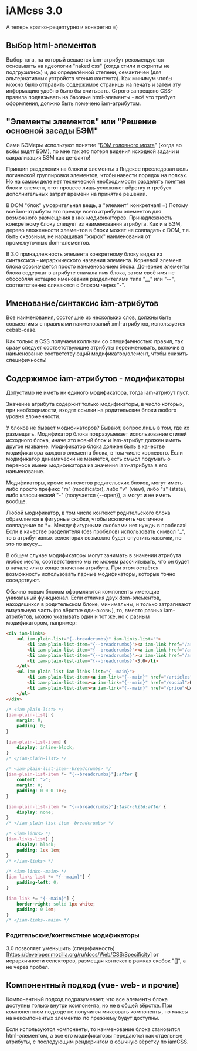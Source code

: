 # iAMcss 3.0
А теперь кратко-рецептурно и конкретно =)

## Выбор html-элементов
Выбор тэга, на который вешается iam-атрибут рекомендуется основывать на идеологии "naked css"
(когда стили и скрипты не подгрузились) и, до определённой степени, семантичен
(для альтернативных устройств чтения контента). Как минимум чтобы можно было отправить содержимое
страницы на печать и затем эту информацию удобно было бы считывать.
Строго запрещено CSS-правила подвязывать на базовые html-элементы - всё что требует оформления,
должно быть помечено iam-атрибутом.

## "Элементы элементов" или "Решение основной засады БЭМ"
Сами БЭМеры используют понятие "[БЭМ головного мозга](https://ru.bem.info/forum/-233/)" (когда во всём видят БЭМ), по мне так
это потеря видения исходной задачи и сакрализация БЭМ как де-факто!

Принцип разделения на блоки и элементы в Яндексе преследовал цель логической группировки элементов,
чтобы навести порядок на полках. Но на самом деле нет технической необходимости разделять понятия
блок и элемент, этот процесс лишь усложняет вёрстку и требует дополнительных затрат времени
на принятие решений.

В DOM "блок" умозрительная вещь, а "элемент" конкретная! =)
Потому все iam-атрибуты это прежде всего атрибуты элементов для возможного размещения в них модификаторов.
Принадлежность конкретному блоку следует из наименования атрибута.
Как и в БЭМ, дерево вложенности элементов в блоки может не совпадать с DOM, т.е. быть сквозным,
не наращивая "жирок" наименования от промежуточных dom-элементов.

В 3.0 принадлежность элемента конкретному блоку видна из синтаксиса - иерархического названия элемента.
Корневой элемент блока обозначается просто наименованием блока.
Дочерние элементы блока содержат в атрибуте сначала имя блока, затем своё имя не обособляя нотацию
именования разделителями типа "__" или "--", соответственно сливаются с блоком через "-".

## Именование/синтаксис iam-атрибутов
Все наименования, состоящие из нескольких слов, должны быть совместимы с правилами
наименований xml-атрибутов, используется cebab-case.

Как только в CSS получаем коллизии со специфичностью правил, так сразу следует соответствующие атрибуты
переименовать, включив в наименование соответствующий модификатор/элемент, чтобы снизить специфичность!

## Содержимое iam-атрибутов - модификаторы
Допустимо не иметь ни единого модификатора, тогда iam-атрибут пуст.

Значение атрибута содержит только модификаторы, в число которых, при необходимости,
входят ссылки на родительские блоки любого уровня вложенности.

У блоков не бывает модификаторов? Бывают, вопрос лишь в том, где их размещать.
Модификатор блока подразумевает использование стилей исходного блока,
иначе это новый блок и iam-атрибут должен иметь другое название.
Модификатор блока должен быть в качестве модификатора каждого элемента блока, в том числе корневого.
Если модификатор динамически не меняется, есть смысл подумать о переносе имени модификатора
из значения iam-атрибута в его наименование.

Модификаторы, кроме контекстов родительских блоков, могут иметь либо просто префикс "m" (modificator),
либо "v" (view), либо "s" (state), либо классический "-" (получается {--open}), а могут и не иметь вообще.

Любой модификатор, в том числе контекст родительского блока обрамляется в фигурные скобки,
чтобы исключить частичное совпадение по *=. Между фигурными скобками нет нужды в пробелах!
Если в качестве разделителя (без пробелов) использовать символ "_", то в атрибутивных селекторах
возможно будет опустить кавычки, но это по вкусу...

В общем случае модификаторы могут занимать в значении атрибута любое место,
соответственно мы не можем рассчитывать, что он будет в начале или в конце значения атрибута.
При этом остаётся возможность использовать парные модификаторы, которые точно соседствуют.

Обычно новым блоком оформляются компоненты имеющие уникальный функционал.
Если отличия двух dom-элементов, находящихся в родительском блоке, минимальны,
и только затрагивают визуальную часть (по вёрстке одинаковы), то,
вместо разных iam-атрибутов, можно указывать один и тот же, но с разным модификатором, например:
```html
<div iam-links>
	<ul iam-plain-list="{--breadcrumbs}" iam-links-list="">
		<li iam-plain-list-item="{--breadcrumbs}"><a iam-link href="/articles">Статьи</a></li>
		<li iam-plain-list-item="{--breadcrumbs}"><a iam-link href="/articles/css">CSS</a></li>
		<li iam-plain-list-item="{--breadcrumbs}"><a iam-link href="/articles/css/iamcss">iAMCss</a></li>
		<li iam-plain-list-item="{--breadcrumbs}">3.0</li>
	</ul>
	<ul iam-plain-list iam-links-list="{--main}">
		<li iam-plain-list-item><a iam-link="{--main}" href="/articles">Статьи</a></li>
		<li iam-plain-list-item><a iam-link="{--main}" href="/social">Контакты</a></li>
		<li iam-plain-list-item><a iam-link="{--main}" href="/price">Цены</a></li>
	</ul>
</div>
```
```css
/* <iam-plain-list> */
[iam-plain-list] {
	margin: 0;
	padding: 0;
}

[iam-plain-list-item] {
	display: inline-block;
}
/* </iam-plain-list> */

/* <iam-plain-list-item--breadcrumbs> */
[iam-plain-list-item *= "{--breadcrumbs}"]:after {
	content: ">";
	margin: 0;
	padding: 0 0 0 1ex;
}

[iam-plain-list-item *= "{--breadcrumbs}"]:last-child:after {
	display: none;
}
/* </iam-plain-list-item--breadcrumbs> */

/* <iam-links> */
[iam-links-list] {
	display: block;
	padding: 1ex 1em;
}
/* </iam-links> */

/* <iam-links--main> */
[iam-links-list *= "{--main}"] {
	padding-left: 0;
}

[iam-link *= "{--main}"] {
	border-right: solid 1px white;
	padding: 0 1em;
}
/* </iam-links--main> */
```

### Родительские/контекстные модификаторы
3.0 позволяет уменьшить (специфичность)[https://developer.mozilla.org/ru/docs/Web/CSS/Specificity] от иерархичности селекторов, размещая контекст в рамках скобок "[]", а не через пробел.

## Компонентный подход (vue- web- и прочие)
Компонентный подход подразумевает, что все элементы блока доступны только внутри компонента, но не в общей вёрстке. При компонентном подходе не получится миксовать компоненты, но миксы на некомпонентых элементах по прежнему будут доступны.

Если используются компоненты, то наименование блока становится html-элементом, а все его модификаторы передаются как отдельные атрибуты, с последующим рендерингом в обычную вёрстку по iamCSS.